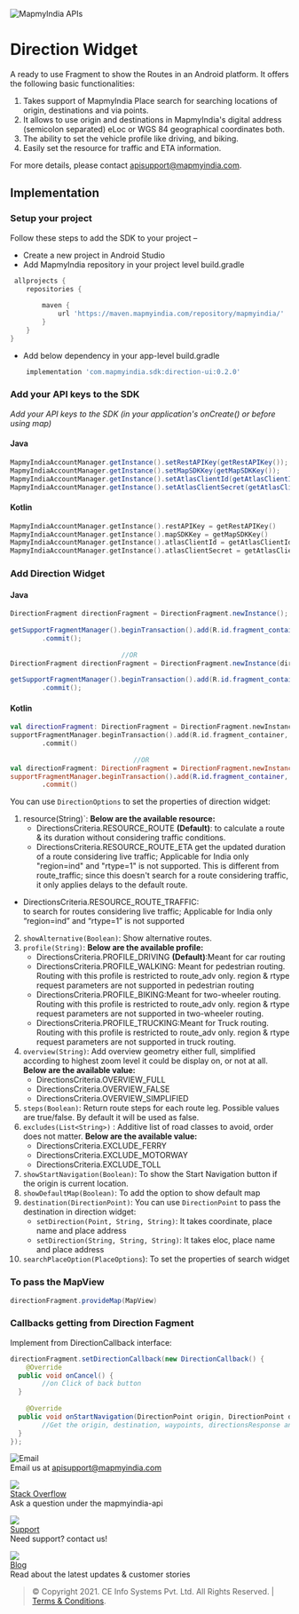 
![MapmyIndia APIs](https://www.mapmyindia.com/api/img/mapmyindia-api.png)  
  
# Direction Widget  
  
A ready to use Fragment to show the Routes in an Android platform.  It offers the following basic functionalities:

1. Takes support of MapmyIndia Place search for searching locations of origin, destinations and via points.
2. It allows to use origin and destinations in MapmyIndia's digital address (semicolon separated) eLoc or WGS 84 geographical coordinates both.
3.  The ability to set the vehicle profile like driving, and biking.
4. Easily set the resource for traffic and ETA information.

For more details, please contact apisupport@mapmyindia.com.

## Implementation

### Setup your project	

Follow these steps to add the SDK to your project –	

-   Create a new project in Android Studio	
- Add MapmyIndia repository in your project level build.gradle	
~~~groovy	
 allprojects {  	
    repositories {  	
    	
        maven {  	
            url 'https://maven.mapmyindia.com/repository/mapmyindia/' 	
        }  	
    }  	
}	
~~~	

- Add below dependency in your app-level build.gradle	
~~~groovy	
    implementation 'com.mapmyindia.sdk:direction-ui:0.2.0'
~~~	

### Add your API keys to the SDK	

_Add your API keys to the SDK (in your application's onCreate() or before using map)_	
#### Java	
```java	
MapmyIndiaAccountManager.getInstance().setRestAPIKey(getRestAPIKey());  	
MapmyIndiaAccountManager.getInstance().setMapSDKKey(getMapSDKKey());  		
MapmyIndiaAccountManager.getInstance().setAtlasClientId(getAtlasClientId());  	
MapmyIndiaAccountManager.getInstance().setAtlasClientSecret(getAtlasClientSecret());  	
```	
#### Kotlin	
```kotlin	
MapmyIndiaAccountManager.getInstance().restAPIKey = getRestAPIKey()  	
MapmyIndiaAccountManager.getInstance().mapSDKKey = getMapSDKKey()  		
MapmyIndiaAccountManager.getInstance().atlasClientId = getAtlasClientId()  	
MapmyIndiaAccountManager.getInstance().atlasClientSecret = getAtlasClientSecret()	
```	

### Add Direction Widget
  
#### Java  
```java  
DirectionFragment directionFragment = DirectionFragment.newInstance();  
  
getSupportFragmentManager().beginTransaction().add(R.id.fragment_container, directionFragment, DirectionFragment.class.getSimpleName())    
        .commit();  
  
                            //OR  
DirectionFragment directionFragment = DirectionFragment.newInstance(directionOptions);  
  
getSupportFragmentManager().beginTransaction().add(R.id.fragment_container, directionFragment, DirectionFragment.class.getSimpleName())    
        .commit();  
```  
#### Kotlin  
~~~kotlin  
val directionFragment: DirectionFragment = DirectionFragment.newInstance()  
supportFragmentManager.beginTransaction().add(R.id.fragment_container, directionFragment, DirectionFragment::class.java.simpleName)    
        .commit()  
                                 
                               //OR  
val directionFragment: DirectionFragment = DirectionFragment.newInstance(directionOptions)  
supportFragmentManager.beginTransaction().add(R.id.fragment_container, placeAutocompleteFragment, PlaceAutocompleteFragment::class.java.simpleName)    
        .commit()                                 
~~~  
  
You can use `DirectionOptions` to set the properties of direction widget:  
  
 1. resource(String)`:  **Below are the available resource:**  
    - DirectionsCriteria.RESOURCE_ROUTE **(Default)**: to calculate a route & its duration without considering traffic conditions.  
    - DirectionsCriteria.RESOURCE_ROUTE_ETA get the updated duration of a route considering live traffic; Applicable for India only "region=ind" and "rtype=1" is not supported. This is different from route_traffic; since this doesn't search for a route considering traffic, it only applies delays to the default route.  
   - DirectionsCriteria.RESOURCE_ROUTE_TRAFFIC:    
to search for routes considering live traffic; Applicable for India only “region=ind” and “rtype=1” is not supported  
2. `showAlternative(Boolean)`: Show alternative routes.  
3. `profile(String)`: **Below are the available profile:**  
   - DirectionsCriteria.PROFILE_DRIVING **(Default)**:Meant for car routing  
   - DirectionsCriteria.PROFILE_WALKING:  Meant for pedestrian routing. Routing with this profile is restricted to route_adv only. region & rtype request parameters are not supported in pedestrian routing  
   - DirectionsCriteria.PROFILE_BIKING:Meant for two-wheeler routing. Routing with this profile is restricted to route_adv only. region & rtype request parameters are not supported in two-wheeler routing.  
   - DirectionsCriteria.PROFILE_TRUCKING:Meant for Truck routing. Routing with this profile is restricted to route_adv only. region & rtype request parameters are not supported in truck routing.  
4. `overview(String)`:  Add overview geometry either full, simplified according to highest zoom level it could be display on, or not at all. **Below are the available value:**  
   - DirectionsCriteria.OVERVIEW_FULL  
   - DirectionsCriteria.OVERVIEW_FALSE  
   - DirectionsCriteria.OVERVIEW_SIMPLIFIED  
5. `steps(Boolean)`: Return route steps for each route leg. Possible values are true/false. By default it will be used as false.  
6. `excludes(List<String>)` : Additive list of road classes to avoid, order does not matter. **Below are the available value:**  
    - DirectionsCriteria.EXCLUDE_FERRY  
    - DirectionsCriteria.EXCLUDE_MOTORWAY  
    - DirectionsCriteria.EXCLUDE_TOLL  
7. `showStartNavigation(Boolean)`: To show the Start Navigation button if the origin is current location.  
8. `showDefaultMap(Boolean)`: To add the option to show default map  
9. `destination(DirectionPoint)`: You can use `DirectionPoint` to pass the destination in direction widget:  
    - `setDirection(Point, String, String)`: It takes coordinate, place name and place address  
    - `setDirection(String, String, String)`: It takes eloc, place name and place address  
10. `searchPlaceOption(PlaceOptions`): To set the properties of search widget  
  
### To pass the MapView  
~~~java  
directionFragment.provideMap(MapView)  
~~~  
  
### Callbacks getting from Direction Fagment  
Implement from DirectionCallback interface:  
  
~~~java  
directionFragment.setDirectionCallback(new DirectionCallback() {    
    @Override    
  public void onCancel() {    
        //on Click of back button  
  }    
    
    @Override    
  public void onStartNavigation(DirectionPoint origin, DirectionPoint destination, List<DirectionPoint> waypoints, DirectionsResponse directionsResponse, int selectedIndex) {    
        //Get the origin, destination, waypoints, directionsResponse and the selected Index  
  }    
});  
~~~  
  
![Email](https://www.google.com/a/cpanel/mapmyindia.co.in/images/logo.gif?service=google_gsuite)   
Email us at [apisupport@mapmyindia.com](mailto:apisupport@mapmyindia.com)  
  
![](https://www.mapmyindia.com/api/img/icons/stack-overflow.png)  
[Stack Overflow](https://stackoverflow.com/questions/tagged/mapmyindia-api)  
Ask a question under the mapmyindia-api  
  
![](https://www.mapmyindia.com/api/img/icons/support.png)  
[Support](https://www.mapmyindia.com/api/index.php#f_cont)  
Need support? contact us!  
  
![](https://www.mapmyindia.com/api/img/icons/blog.png)  
[Blog](http://www.mapmyindia.com/blog/)  
Read about the latest updates & customer stories  
  
  
> © Copyright 2021. CE Info Systems Pvt. Ltd. All Rights Reserved. | [Terms & Conditions](http://www.mapmyindia.com/api/terms-&-conditions).